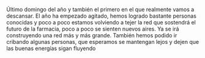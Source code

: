 Último domingo del año y también el primero en el que realmente vamos a descansar. El año ha empezado agitado, hemos logrado bastante personas conocidas y poco a poco estamos volviendo a tejer la red que sostendrá el futuro de la farmacia, poco a poco se sienten nuevos aires. Ya se irá construyendo una red más y más grande. También hemos podido ir cribando algunas personas, que esperamos se mantengan lejos y dejen que las buenas energías sigan fluyendo 